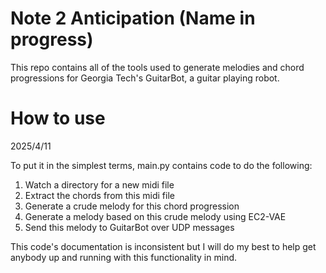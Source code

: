 # Note 2 Anticipation (Name in progress)
This repo contains all of the tools used to generate melodies and chord progressions for Georgia Tech's GuitarBot, a guitar playing robot.

# How to use

2025/4/11

To put it in the simplest terms, main.py contains code to do the following:

1. Watch a directory for a new midi file
2. Extract the chords from this midi file
3. Generate a crude melody for this chord progression
4. Generate a melody based on this crude melody using EC2-VAE
5. Send this melody to GuitarBot over UDP messages

This code's documentation is inconsistent but I will do my best to help get anybody up and running with this functionality in mind. 